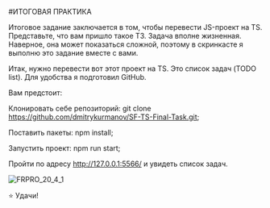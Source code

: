 #ИТОГОВАЯ ПРАКТИКА

Итоговое задание заключается в том, чтобы перевести JS-проект на TS. Представьте, что вам пришло такое ТЗ. Задача вполне жизненная. Наверное, она может показаться сложной, поэтому в скринкасте я выполню это задание вместе с вами.

Итак, нужно перевести вот этот проект на TS. Это список задач (TODO list). Для удобства я подготовил GitHub.

Вам предстоит:

Клонировать себе репозиторий: git clone https://github.com/dmitrykurmanov/SF-TS-Final-Task.git;

Поставить пакеты: npm install;

Запустить проект: npm run start;

Пройти по адресу http://127.0.0.1:5566/ и увидеть список задач.

![FRPRO_20_4_1](https://user-images.githubusercontent.com/111201876/226701210-b751d509-bd8b-4347-a773-891b38977cd1.png)

⭐ Удачи!
